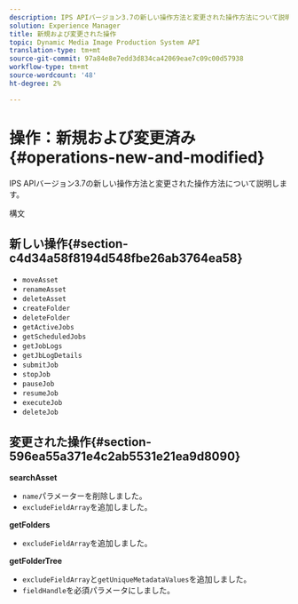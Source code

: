 ```yaml
---
description: IPS APIバージョン3.7の新しい操作方法と変更された操作方法について説明します。
solution: Experience Manager
title: 新規および変更された操作
topic: Dynamic Media Image Production System API
translation-type: tm+mt
source-git-commit: 97a84e8e7edd3d834ca42069eae7c09c00d57938
workflow-type: tm+mt
source-wordcount: '48'
ht-degree: 2%

---
```



# 操作：新規および変更済み{#operations-new-and-modified}

IPS APIバージョン3.7の新しい操作方法と変更された操作方法について説明します。

構文

## 新しい操作{#section-c4d34a58f8194d548fbe26ab3764ea58}

* `moveAsset`
* `renameAsset`
* `deleteAsset`
* `createFolder`
* `deleteFolder`
* `getActiveJobs`
* `getScheduledJobs`
* `getJobLogs`
* `getJbLogDetails`
* `submitJob`
* `stopJob`
* `pauseJob`
* `resumeJob`
* `executeJob`
* `deleteJob`

## 変更された操作{#section-596ea55a371e4c2ab5531e21ea9d8090}

**searchAsset**

* `name`パラメーターを削除しました。
* `excludeFieldArray`を追加しました。

**getFolders**

* `excludeFieldArray`を追加しました。

**getFolderTree**

* `excludeFieldArray`と`getUniqueMetadataValues`を追加しました。
* `fieldHandle`を必須パラメータにしました。

